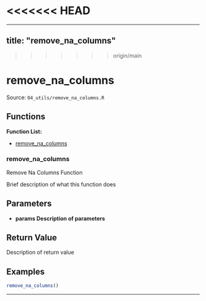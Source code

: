 <<<<<<< HEAD
=======
---
title: "remove_na_columns"
---

>>>>>>> origin/main
# remove_na_columns

Source: `04_utils/remove_na_columns.R`

## Functions

**Function List:**
- [remove_na_columns](#remove-na-columns)

### remove_na_columns

Remove Na Columns Function

Brief description of what this function does


## Parameters

- **params Description of parameters**

## Return Value

Description of return value


## Examples

```r
remove_na_columns()
```

---

